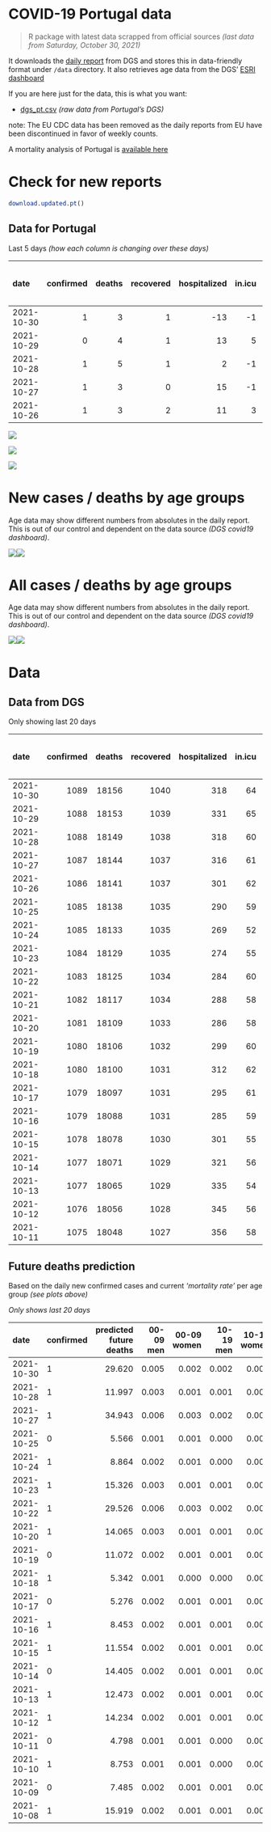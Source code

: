 COVID-19 Portugal data
================

> R package with latest data scrapped from official sources *(last data
> from Saturday, October 30, 2021)*

It downloads the [daily
report](https://covid19.min-saude.pt/relatorio-de-situacao/) from DGS
and stores this in data-friendly format under `/data` directory. It also
retrieves age data from the DGS’ [ESRI
dashboard](https://covid19.min-saude.pt/ponto-de-situacao-atual-em-portugal/)

If you are here just for the data, this is what you want:

-   [dgs\_pt.csv](raw/master/data/dgs_pt.csv) *(raw data from Portugal’s
    DGS)*

note: The EU CDC data has been removed as the daily reports from EU have
been discontinued in favor of weekly counts.

A mortality analysis of Portugal is [available
here](https://averissimo.github.io/covid19-analysis/mortality.html)

# Check for new reports

``` r
download.updated.pt()
```

## Data for Portugal

Last 5 days *(how each column is changing over these days)*

| date       | confirmed | deaths | recovered | hospitalized | in.icu | first vaccine | second vaccine | confirmed m 00-09 | confirmed w 00-09 | confirmed m 10-19 | confirmed w 10-19 | confirmed m 20-29 | confirmed w 20-29 | confirmed m 30-39 | confirmed w 30-39 | confirmed m 40-49 | confirmed w 40-49 | confirmed m 50-59 | confirmed w 50-59 | confirmed m 60-69 | confirmed w 60-69 | confirmed m 70-79 | confirmed w 70-79 | confirmed m 80+ | confirmed w 80+ | death m 00-09 | death w 00-09 | death m 10-19 | death w 10-19 | death m 20-29 | death w 20-29 | death m 30-39 | death w 30-39 | death m 40-49 | death w 40-49 | death m 50-59 | death w 50-59 | death m 60-69 | death w 60-69 | death m 70-79 | death w 70-79 | death m 80+ | death w 80+ |
|:-----------|----------:|-------:|----------:|-------------:|-------:|--------------:|---------------:|------------------:|------------------:|------------------:|------------------:|------------------:|------------------:|------------------:|------------------:|------------------:|------------------:|------------------:|------------------:|------------------:|------------------:|------------------:|------------------:|----------------:|----------------:|--------------:|--------------:|--------------:|--------------:|--------------:|--------------:|--------------:|--------------:|--------------:|--------------:|--------------:|--------------:|--------------:|--------------:|--------------:|--------------:|------------:|------------:|
| 2021-10-30 |         1 |      3 |         1 |          -13 |     -1 |            NA |             NA |                NA |                NA |                NA |                NA |                NA |                NA |                NA |                NA |                NA |                NA |                NA |                NA |                NA |                NA |                NA |                NA |              NA |              NA |            NA |            NA |            NA |            NA |            NA |            NA |            NA |            NA |            NA |            NA |            NA |            NA |            NA |            NA |            NA |            NA |          NA |          NA |
| 2021-10-29 |         0 |      4 |         1 |           13 |      5 |            NA |             NA |                NA |                NA |                NA |                NA |                NA |                NA |                NA |                NA |                NA |                NA |                NA |                NA |                NA |                NA |                NA |                NA |              NA |              NA |            NA |            NA |            NA |            NA |            NA |            NA |            NA |            NA |            NA |            NA |            NA |            NA |            NA |            NA |            NA |            NA |          NA |          NA |
| 2021-10-28 |         1 |      5 |         1 |            2 |     -1 |            NA |             NA |                51 |                38 |                47 |                31 |                98 |                59 |                70 |                56 |                58 |                79 |                46 |                66 |                40 |                42 |                33 |                31 |              12 |              29 |             0 |             0 |             0 |             0 |             0 |             0 |             0 |             0 |             0 |             0 |             0 |             0 |             1 |             0 |             1 |             0 |           1 |           2 |
| 2021-10-27 |         1 |      3 |         0 |           15 |     -1 |            NA |             NA |                NA |                NA |                NA |                NA |                NA |                NA |                NA |                NA |                NA |                NA |                NA |                NA |                NA |                NA |                NA |                NA |              NA |              NA |            NA |            NA |            NA |            NA |            NA |            NA |            NA |            NA |            NA |            NA |            NA |            NA |            NA |            NA |            NA |            NA |          NA |          NA |
| 2021-10-26 |         1 |      3 |         2 |           11 |      3 |            NA |             NA |                NA |                NA |                NA |                NA |                NA |                NA |                NA |                NA |                NA |                NA |                NA |                NA |                NA |                NA |                NA |                NA |              NA |              NA |            NA |            NA |            NA |            NA |            NA |            NA |            NA |            NA |            NA |            NA |            NA |            NA |            NA |            NA |            NA |            NA |          NA |          NA |

![](README_files/figure-gfm/totals-1.svg)<!-- -->

![](README_files/figure-gfm/differential-1.svg)<!-- -->

![](README_files/figure-gfm/differential_7days-1.svg)<!-- -->

# New cases / deaths by age groups

Age data may show different numbers from absolutes in the daily report.
This is out of our control and dependent on the data source *(DGS
covid19 dashboard)*.

![](README_files/figure-gfm/new_cases_deaths-1.svg)<!-- -->![](README_files/figure-gfm/new_cases_deaths-2.svg)<!-- -->

# All cases / deaths by age groups

Age data may show different numbers from absolutes in the daily report.
This is out of our control and dependent on the data source *(DGS
covid19 dashboard)*.

![](README_files/figure-gfm/total_cases_deaths-1.svg)<!-- -->![](README_files/figure-gfm/total_cases_deaths-2.svg)<!-- -->

# Data

## Data from DGS

Only showing last 20 days

| date       | confirmed | deaths | recovered | hospitalized | in.icu | confirmed m 00-09 | confirmed w 00-09 | confirmed m 10-19 | confirmed w 10-19 | confirmed m 20-29 | confirmed w 20-29 | confirmed m 30-39 | confirmed w 30-39 | confirmed m 40-49 | confirmed w 40-49 | confirmed m 50-59 | confirmed w 50-59 | confirmed m 60-69 | confirmed w 60-69 | confirmed m 70-79 | confirmed w 70-79 | confirmed m 80+ | confirmed w 80+ | death m 00-09 | death w 00-09 | death m 10-19 | death w 10-19 | death m 20-29 | death w 20-29 | death m 30-39 | death w 30-39 | death m 40-49 | death w 40-49 | death m 50-59 | death w 50-59 | death m 60-69 | death w 60-69 | death m 70-79 | death w 70-79 | death m 80+ | death w 80+ | first vaccine | second vaccine |
|:-----------|----------:|-------:|----------:|-------------:|-------:|------------------:|------------------:|------------------:|------------------:|------------------:|------------------:|------------------:|------------------:|------------------:|------------------:|------------------:|------------------:|------------------:|------------------:|------------------:|------------------:|----------------:|----------------:|--------------:|--------------:|--------------:|--------------:|--------------:|--------------:|--------------:|--------------:|--------------:|--------------:|--------------:|--------------:|--------------:|--------------:|--------------:|--------------:|------------:|------------:|--------------:|---------------:|
| 2021-10-30 |      1089 |  18156 |      1040 |          318 |     64 |             34837 |             33521 |             58370 |             58454 |             86791 |             90393 |             75616 |             84862 |             78302 |             96297 |             65821 |             82681 |             48105 |             52789 |             30549 |             34355 |           25916 |           51483 |             2 |             1 |             1 |             1 |             8 |             5 |            27 |            20 |           111 |            71 |           366 |           157 |          1142 |           509 |          2421 |          1465 |        5445 |        6404 |            NA |             NA |
| 2021-10-29 |      1088 |  18153 |      1039 |          331 |     65 |                NA |                NA |                NA |                NA |                NA |                NA |                NA |                NA |                NA |                NA |                NA |                NA |                NA |                NA |                NA |                NA |              NA |              NA |            NA |            NA |            NA |            NA |            NA |            NA |            NA |            NA |            NA |            NA |            NA |            NA |            NA |            NA |            NA |            NA |          NA |          NA |            NA |             NA |
| 2021-10-28 |      1088 |  18149 |      1038 |          318 |     60 |             34748 |             33452 |             58281 |             58373 |             86613 |             90275 |             75488 |             84734 |             78182 |             96166 |             65697 |             82567 |             48023 |             52715 |             30502 |             34300 |           25873 |           51398 |             2 |             1 |             1 |             1 |             8 |             5 |            27 |            20 |           111 |            71 |           366 |           157 |          1142 |           509 |          2421 |          1465 |        5441 |        6401 |            NA |             NA |
| 2021-10-27 |      1087 |  18144 |      1037 |          316 |     61 |             34697 |             33414 |             58234 |             58342 |             86515 |             90216 |             75418 |             84678 |             78124 |             96087 |             65651 |             82501 |             47983 |             52673 |             30469 |             34269 |           25861 |           51369 |             2 |             1 |             1 |             1 |             8 |             5 |            27 |            20 |           111 |            71 |           366 |           157 |          1141 |           509 |          2420 |          1465 |        5440 |        6399 |            NA |             NA |
| 2021-10-26 |      1086 |  18141 |      1037 |          301 |     62 |                NA |                NA |                NA |                NA |                NA |                NA |                NA |                NA |                NA |                NA |                NA |                NA |                NA |                NA |                NA |                NA |              NA |              NA |            NA |            NA |            NA |            NA |            NA |            NA |            NA |            NA |            NA |            NA |            NA |            NA |            NA |            NA |            NA |            NA |          NA |          NA |            NA |             NA |
| 2021-10-25 |      1085 |  18138 |      1035 |          290 |     59 |             34590 |             33320 |             58138 |             58272 |             86356 |             90118 |             75270 |             84571 |             77990 |             95962 |             65552 |             82378 |             47916 |             52589 |             30413 |             34196 |           25811 |           51262 |             2 |             1 |             1 |             1 |             8 |             5 |            27 |            20 |           111 |            71 |           366 |           157 |          1141 |           509 |          2419 |          1465 |        5438 |        6396 |            NA |             NA |
| 2021-10-24 |      1085 |  18133 |      1035 |          269 |     52 |             34577 |             33295 |             58126 |             58262 |             86332 |             90097 |             75255 |             84547 |             77960 |             95941 |             65529 |             82361 |             47901 |             52577 |             30407 |             34182 |           25806 |           51240 |             2 |             1 |             1 |             1 |             8 |             5 |            27 |            20 |           111 |            71 |           366 |           157 |          1141 |           509 |          2419 |          1465 |        5436 |        6393 |            NA |             NA |
| 2021-10-23 |      1084 |  18129 |      1035 |          274 |     55 |             34536 |             33249 |             58100 |             58244 |             86278 |             90057 |             75200 |             84512 |             77918 |             95909 |             65498 |             82312 |             47877 |             52548 |             30380 |             34158 |           25796 |           51221 |             2 |             1 |             1 |             1 |             8 |             5 |            27 |            20 |           111 |            71 |           366 |           157 |          1141 |           509 |          2418 |          1464 |        5435 |        6392 |            NA |             NA |
| 2021-10-22 |      1083 |  18125 |      1034 |          284 |     60 |             34479 |             33203 |             58048 |             58215 |             86196 |             89997 |             75124 |             84450 |             77855 |             95845 |             65460 |             82268 |             47835 |             52504 |             30358 |             34121 |           25774 |           51177 |             2 |             1 |             1 |             1 |             8 |             5 |            27 |            20 |           111 |            71 |           366 |           157 |          1141 |           508 |          2418 |          1463 |        5433 |        6392 |            NA |             NA |
| 2021-10-21 |      1082 |  18117 |      1034 |          288 |     58 |                NA |                NA |                NA |                NA |                NA |                NA |                NA |                NA |                NA |                NA |                NA |                NA |                NA |                NA |                NA |                NA |              NA |              NA |            NA |            NA |            NA |            NA |            NA |            NA |            NA |            NA |            NA |            NA |            NA |            NA |            NA |            NA |            NA |            NA |          NA |          NA |            NA |             NA |
| 2021-10-20 |      1081 |  18109 |      1033 |          286 |     58 |             34373 |             33111 |             57948 |             58145 |             86021 |             89877 |             74997 |             84306 |             77740 |             95705 |             65367 |             82150 |             47760 |             52413 |             30306 |             34068 |           25728 |           51099 |             2 |             1 |             1 |             1 |             8 |             5 |            27 |            20 |           111 |            71 |           366 |           157 |          1140 |           507 |          2416 |          1460 |        5429 |        6387 |            NA |             NA |
| 2021-10-19 |      1080 |  18106 |      1032 |          299 |     60 |             34328 |             33071 |             57908 |             58110 |             85904 |             89812 |             74930 |             84247 |             77683 |             95630 |             65318 |             82086 |             47718 |             52352 |             30278 |             34040 |           25706 |           51068 |             2 |             1 |             1 |             1 |             8 |             5 |            27 |            20 |           111 |            71 |           366 |           157 |          1140 |           507 |          2416 |          1460 |        5427 |        6386 |            NA |             NA |
| 2021-10-18 |      1080 |  18100 |      1031 |          312 |     62 |             34300 |             33035 |             57877 |             58079 |             85790 |             89754 |             74864 |             84183 |             77614 |             95558 |             65269 |             82035 |             47677 |             52323 |             30254 |             34006 |           25691 |           51046 |             2 |             1 |             1 |             1 |             8 |             5 |            27 |            20 |           111 |            71 |           366 |           157 |          1139 |           507 |          2416 |          1459 |        5425 |        6384 |            NA |             NA |
| 2021-10-17 |      1079 |  18097 |      1031 |          295 |     61 |             34277 |             33023 |             57864 |             58071 |             85761 |             89730 |             74837 |             84161 |             77599 |             95524 |             65254 |             82024 |             47665 |             52316 |             30247 |             33997 |           25682 |           51030 |             2 |             1 |             1 |             1 |             8 |             5 |            27 |            20 |           111 |            71 |           366 |           157 |          1139 |           507 |          2416 |          1459 |        5422 |        6384 |            NA |             NA |
| 2021-10-16 |      1079 |  18088 |      1031 |          285 |     59 |             34249 |             32997 |             57832 |             58048 |             85695 |             89706 |             74806 |             84127 |             77573 |             95495 |             65226 |             82001 |             47647 |             52289 |             30235 |             33981 |           25677 |           51017 |             2 |             1 |             1 |             1 |             8 |             5 |            27 |            20 |           111 |            70 |           366 |           157 |          1139 |           507 |          2415 |          1457 |        5421 |        6380 |            NA |             NA |
| 2021-10-15 |      1078 |  18078 |      1030 |          301 |     55 |             34219 |             32966 |             57776 |             58010 |             85636 |             89654 |             74760 |             84096 |             77542 |             95441 |             65202 |             81963 |             47624 |             52258 |             30216 |             33967 |           25663 |           50999 |             2 |             1 |             1 |             1 |             8 |             5 |            27 |            20 |           111 |            70 |           366 |           157 |          1139 |           507 |          2415 |          1455 |        5414 |        6379 |            NA |             NA |
| 2021-10-14 |      1077 |  18071 |      1029 |          321 |     56 |             34185 |             32931 |             57726 |             57965 |             85535 |             89597 |             74703 |             84046 |             77499 |             95390 |             65164 |             81917 |             47586 |             52230 |             30194 |             33943 |           25649 |           50965 |             2 |             1 |             1 |             1 |             8 |             5 |            27 |            20 |           111 |            70 |           366 |           157 |          1139 |           507 |          2414 |          1455 |        5413 |        6374 |            NA |             NA |
| 2021-10-13 |      1077 |  18065 |      1029 |          335 |     54 |             34143 |             32893 |             57674 |             57916 |             85441 |             89544 |             74659 |             84000 |             77451 |             95337 |             65113 |             81875 |             47555 |             52198 |             30177 |             33922 |           25624 |           50922 |             2 |             1 |             1 |             1 |             8 |             5 |            27 |            20 |           111 |            70 |           366 |           157 |          1139 |           507 |          2413 |          1454 |        5409 |        6374 |            NA |             NA |
| 2021-10-12 |      1076 |  18056 |      1028 |          345 |     56 |             34108 |             32850 |             57620 |             57871 |             85351 |             89475 |             74606 |             83952 |             77396 |             95272 |             65066 |             81821 |             47520 |             52161 |             30157 |             33897 |           25605 |           50889 |             2 |             1 |             1 |             1 |             8 |             5 |            27 |            20 |           111 |            69 |           366 |           157 |          1139 |           506 |          2412 |          1452 |        5408 |        6371 |            NA |             NA |
| 2021-10-11 |      1075 |  18048 |      1027 |          356 |     58 |             34075 |             32807 |             57590 |             57846 |             85269 |             89416 |             74555 |             83908 |             77344 |             95219 |             65028 |             81783 |             47495 |             52129 |             30130 |             33871 |           25581 |           50852 |             2 |             1 |             1 |             1 |             8 |             5 |            27 |            20 |           111 |            69 |           366 |           157 |          1139 |           506 |          2412 |          1451 |        5405 |        6367 |            NA |             NA |

## Future deaths prediction

Based on the daily new confirmed cases and current *‘mortality rate’*
per age group *(see plots above)*

*Only shows last 20 days*

| date       | confirmed | predicted future deaths | 00-09 men | 00-09 women | 10-19 men | 10-19 women | 20-29 men | 20-29 women | 30-39 men | 30-39 women | 40-49 men | 40-49 women | 50-59 men | 50-59 women | 60-69 men | 60-69 women | 70-79 men | 70-79 women | 80+ men | 80+ women |
|:-----------|:----------|------------------------:|----------:|------------:|----------:|------------:|----------:|------------:|----------:|------------:|----------:|------------:|----------:|------------:|----------:|------------:|----------:|------------:|--------:|----------:|
| 2021-10-30 | 1         |                  29.620 |     0.005 |       0.002 |     0.002 |       0.001 |     0.016 |       0.007 |     0.046 |       0.030 |     0.170 |       0.097 |     0.690 |       0.216 |     1.947 |       0.714 |     3.725 |       2.345 |   9.034 |    10.573 |
| 2021-10-28 | 1         |                  11.997 |     0.003 |       0.001 |     0.001 |       0.001 |     0.009 |       0.003 |     0.025 |       0.013 |     0.082 |       0.058 |     0.256 |       0.125 |     0.950 |       0.405 |     2.615 |       1.322 |   2.521 |     3.607 |
| 2021-10-27 | 1         |                  34.943 |     0.006 |       0.003 |     0.002 |       0.001 |     0.015 |       0.005 |     0.053 |       0.025 |     0.190 |       0.092 |     0.550 |       0.234 |     1.591 |       0.810 |     4.438 |       3.113 |  10.505 |    13.310 |
| 2021-10-25 | 0         |                   5.566 |     0.001 |       0.001 |     0.000 |       0.000 |     0.002 |       0.001 |     0.005 |       0.006 |     0.043 |       0.015 |     0.128 |       0.032 |     0.356 |       0.116 |     0.475 |       0.597 |   1.051 |     2.737 |
| 2021-10-24 | 1         |                   8.864 |     0.002 |       0.001 |     0.000 |       0.000 |     0.005 |       0.002 |     0.020 |       0.008 |     0.060 |       0.024 |     0.172 |       0.093 |     0.570 |       0.280 |     2.140 |       1.023 |   2.101 |     2.363 |
| 2021-10-23 | 1         |                  15.326 |     0.003 |       0.001 |     0.001 |       0.000 |     0.008 |       0.003 |     0.027 |       0.015 |     0.089 |       0.047 |     0.211 |       0.084 |     0.997 |       0.424 |     1.743 |       1.578 |   4.622 |     5.473 |
| 2021-10-22 | 1         |                  29.526 |     0.006 |       0.003 |     0.002 |       0.001 |     0.016 |       0.007 |     0.045 |       0.034 |     0.163 |       0.103 |     0.517 |       0.224 |     1.780 |       0.877 |     4.121 |       2.260 |   9.665 |     9.702 |
| 2021-10-20 | 1         |                  14.065 |     0.003 |       0.001 |     0.001 |       0.001 |     0.011 |       0.004 |     0.024 |       0.014 |     0.081 |       0.055 |     0.272 |       0.122 |     0.997 |       0.588 |     2.219 |       1.194 |   4.622 |     3.856 |
| 2021-10-19 | 0         |                  11.072 |     0.002 |       0.001 |     0.001 |       0.001 |     0.011 |       0.003 |     0.024 |       0.015 |     0.098 |       0.053 |     0.272 |       0.097 |     0.973 |       0.280 |     1.902 |       1.450 |   3.152 |     2.737 |
| 2021-10-18 | 1         |                   5.342 |     0.001 |       0.000 |     0.000 |       0.000 |     0.003 |       0.001 |     0.010 |       0.005 |     0.021 |       0.025 |     0.083 |       0.021 |     0.285 |       0.067 |     0.555 |       0.384 |   1.891 |     1.990 |
| 2021-10-17 | 0         |                   5.276 |     0.002 |       0.001 |     0.001 |       0.000 |     0.006 |       0.001 |     0.011 |       0.008 |     0.037 |       0.021 |     0.156 |       0.044 |     0.427 |       0.260 |     0.951 |       0.682 |   1.051 |     1.617 |
| 2021-10-16 | 1         |                   8.453 |     0.002 |       0.001 |     0.001 |       0.001 |     0.005 |       0.003 |     0.016 |       0.007 |     0.044 |       0.040 |     0.133 |       0.072 |     0.546 |       0.299 |     1.506 |       0.597 |   2.941 |     2.239 |
| 2021-10-15 | 1         |                  11.554 |     0.002 |       0.001 |     0.001 |       0.001 |     0.009 |       0.003 |     0.020 |       0.012 |     0.061 |       0.038 |     0.211 |       0.087 |     0.902 |       0.270 |     1.743 |       1.023 |   2.941 |     4.229 |
| 2021-10-14 | 0         |                  14.405 |     0.002 |       0.001 |     0.001 |       0.001 |     0.009 |       0.003 |     0.016 |       0.011 |     0.068 |       0.039 |     0.284 |       0.080 |     0.736 |       0.309 |     1.347 |       0.896 |   5.253 |     5.349 |
| 2021-10-13 | 1         |                  12.473 |     0.002 |       0.001 |     0.001 |       0.001 |     0.008 |       0.004 |     0.019 |       0.011 |     0.078 |       0.048 |     0.261 |       0.103 |     0.831 |       0.357 |     1.585 |       1.066 |   3.992 |     4.105 |
| 2021-10-12 | 1         |                  14.234 |     0.002 |       0.001 |     0.001 |       0.000 |     0.008 |       0.003 |     0.018 |       0.010 |     0.074 |       0.039 |     0.211 |       0.072 |     0.593 |       0.309 |     2.140 |       1.109 |   5.042 |     4.602 |
| 2021-10-11 | 0         |                   4.798 |     0.001 |       0.001 |     0.000 |       0.000 |     0.003 |       0.001 |     0.011 |       0.005 |     0.027 |       0.019 |     0.117 |       0.040 |     0.332 |       0.106 |     0.792 |       0.426 |   1.051 |     1.866 |
| 2021-10-10 | 1         |                   8.753 |     0.001 |       0.001 |     0.000 |       0.000 |     0.005 |       0.001 |     0.013 |       0.009 |     0.037 |       0.021 |     0.145 |       0.057 |     0.475 |       0.193 |     1.268 |       0.725 |   2.941 |     2.861 |
| 2021-10-09 | 0         |                   7.485 |     0.002 |       0.001 |     0.001 |       0.001 |     0.007 |       0.002 |     0.019 |       0.016 |     0.054 |       0.046 |     0.183 |       0.082 |     0.855 |       0.444 |     1.664 |       0.981 |   1.261 |     1.866 |
| 2021-10-08 | 1         |                  15.919 |     0.002 |       0.001 |     0.001 |       0.001 |     0.007 |       0.003 |     0.023 |       0.015 |     0.086 |       0.043 |     0.245 |       0.123 |     0.855 |       0.472 |     1.823 |       1.407 |   5.463 |     5.349 |
